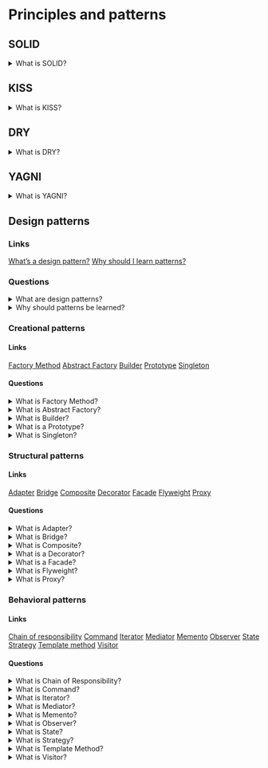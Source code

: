 # Principles and patterns

## SOLID

<details>
  <summary>What is SOLID?</summary>

  The single responsibility principle - each class should have only one responsibility that encapsulates in this class.
  The open-closed principle - each entity should be open for expansion and be closed for modification.
  The Liskov substitution principle - any subclass should supplement the parent class but not change it.
  The interface segregation principle - a few separate interfaces are better than one combined interface.
  The dependency inversion principle - dependencies should be only on abstractions.

</details>

## KISS

<details>
  <summary>What is KISS?</summary>

  KISS or keep it simple stupid is one of the design principles. KISS says that the many systems will work better if they are simple. So, simplicity should be one of the main targets in the design sphere.

</details>

## DRY

<details>
  <summary>What is DRY?</summary>

  DRY or don’t repeat yourself is one of the design principles. DRY says that not need to repeat different information or functionality. Each part of knowledge should have only one view into system scope.

</details>

## YAGNI

<details>
  <summary>What is YAGNI?</summary>

  YAGNI or you aren’t gonna need it is one of the design principles. YAGNI says that the programmer should not implement functionality if it is not necessary. There are a few reasons. Firstly, a customer does not have to pay for something that is not needed for him. Secondary, additional functionality could increase the development difficulty of other features.

</details>

## Design patterns

### Links
[What’s a design pattern?](https://refactoring.guru/design-patterns/what-is-pattern)
[Why should I learn patterns?](https://refactoring.guru/design-patterns/why-learn-patterns)


### Questions

<details>
  <summary>What are design patterns?</summary>

  Design patterns are standard solutions to common problems in a software design. Each design pattern provides a customized blueprint for exacting problems. As a result, you cannot copy a pattern in your program, but you can use it as a design solution to your problem. The design patterns could be confused with algorithms because both concepts describe standard solutions to some known targets. But while an algorithm has always defined a clear set of actions, a pattern is a more high-level description of a solution.

</details>

<details>
  <summary>Why should patterns be learned?</summary>
  
  The truth is that a programmer can work without knowledge about patterns. Moreover, in this case, he can implement a pattern solution without knowing about it. So, why is it needed to learn them?
  There are a few reasons:
	  1. Firstly, design patterns are a toolkit of solutions to common problems in software design. So, the programmer could solve problems using them.
	  2. Secondly, design patterns are a common language that allows having more effective communication.

</details>

### Creational patterns

#### Links
[Factory Method](https://refactoring.guru/design-patterns/factory-method)
[Abstract Factory](https://refactoring.guru/design-patterns/abstract-factory)
[Builder](https://refactoring.guru/design-patterns/builder)
[Prototype](https://refactoring.guru/design-patterns/prototype)
[Singleton](https://refactoring.guru/design-patterns/singleton)

#### Questions

<details>
  <summary>What is Factory Method?</summary>

  Factory Method is a creational design pattern that provides an interface for creating objects in a superclass but allows subclasses to alter the type of created objects.
  Applicability:
  * Use the factory Method when beforehand unknown types and dependencies of the objects should work.
  * Use the Factory Method for providing users of your library or framework with a way to extend its internal components.
  * Use the Factory Method for saving system resources by reusing the existing exemplars instead of rebuilding them each time.
  Pros:
  * Avoid tight coupling between the creator and the concrete products.
  * Single Responsibility Principle. You can move the product creation code into one place in the program, making the code easier to support.
  * Open/Closed Principle. You can introduce new types of products into the program without breaking existing client code.
  Cons:
  * Each new subclass increases the code complexity. The best-case scenario is when introducing the pattern into an existing hierarchy of creator classes.

</details>

<details>
  <summary>What is Abstract Factory?</summary>

  Abstract Factory is a creational design pattern that lets you produce families of the related objects without specifying their concrete classes.
  Applicability:
  * Use the Abstract Factory when code needs to work with various families of related products but not to depend on the concrete classes of those products - they might be unknown beforehand or be simplified to allow for future extensibility.
  Pros:
  * Be sure that the products from a factory are compatible with each other.
  * Avoid tight coupling between concrete products and client code.
  * Single Responsibility Principle. Extract the product creation code into one place, making the code easier to support.
  * Open/Closed Principle. Introduce new variants of products without breaking existing client code.
  Cons:
  * Each new interface or class increases the complexity of the code.

</details>

<details>
  <summary>What is Builder?</summary>

  Builder is a creational design pattern that lets you construct complex objects step by step. The builder pattern allows producing different types and representations of an object using the same construction code.
  Applicability:
  * Use the Builder pattern to get rid of a 'telescopic constructor'.
  * Use the Builder pattern when an application needs to create different representations of some product, for example, stone and wooden houses.
  * Use the Builder to construct Composite trees or other complex objects.
  Pros:
  * Construct objects step-by-step, defer construction steps or run steps recursively.
  * Reuse the same construction code when building various representations of products.
  * Single Responsibility Principle. Isolate complex construction code from the business logic of the product.
  Cons:
  * The overall complexity of the code increases since the pattern requires creating multiple new classes.

</details>

<details>
  <summary>What is a Prototype?</summary>

  A Prototype is a creational design pattern that lets you copy existing objects without making your code dependent on their classes.
  Applicability:
  * Use the Prototype pattern when there isn't dependency from the concrete classes of copied objects in a code.
  * Use the pattern when you want to reduce the number of subclasses that only differ from the initialization of their respective objects. Somebody could have created these subclasses to be able to create a new one with a specific configuration.
  Pros:
  * Clone objects without coupling to their concrete classes.
  * Get rid of repeated initialization code in favour of cloning pre-built prototypes.
  * Produce complex exemplars more conveniently.
  * Get an alternative to inheritance when dealing with configuration presets.
  Cons:
  * Cloning complex objects that have circular references might be very tricky.

</details>

<details>
  <summary>What is Singleton?</summary>

  Singleton is a creational design pattern that lets you ensure that a class has only one instance while providing a global access point to this instance.
  Applicability:
  * Use the Singleton pattern when a class in your program should have just a single instance available to all clients; for example, a single database object shared by different parts of the program.
  * Use the Singleton pattern when you need stricter control over global variables.
  Pros:
  * You can be sure that a class has only a single instance.
  * You gain a global access point to that instance.
  * The initialization of the singleton object happens during the first call.
  Cons:
  * Single Responsibility Principle. The pattern solves two problems at the time.
  * The Singleton pattern can mask unluck design, for instance, when the program components know too much about each other.
  * The pattern requires special treatment in a multithreaded environment so that multiple threads cannot create a singleton object several times.
  * It may be difficult to unit test the client code because many test frameworks rely on inheritance when producing mock objects. Since the constructor of the singleton class is private and overriding static methods is impossible in most languages, you will need to think of a creative way to mock the singleton.

</details>

### Structural patterns

#### Links
[Adapter](https://refactoring.guru/design-patterns/adapter)
[Bridge](https://refactoring.guru/design-patterns/bridge)
[Composite](https://refactoring.guru/design-patterns/composite)
[Decorator](https://refactoring.guru/design-patterns/decorator)
[Facade](https://refactoring.guru/design-patterns/facade)
[Flyweight](https://refactoring.guru/design-patterns/flyweight)
[Proxy](https://refactoring.guru/design-patterns/proxy)

#### Questions

<details>
  <summary>What is Adapter?</summary>

  The adapter is a structural design pattern that allows objects with incompatible interfaces to collaborate.
  Applicability:
  * Use the adapter when you want to use some existing class, but its interface is not compatible with the rest of your code.
  * Use the pattern for reusing several existing subclasses that lack some functionality, and there is not possible to add it in the superclass.
  Prons:
  * Single Responsibility Principle. You can separate the interface or data conversion code from the primary business logic of the program.
  * Open/Closed Principle. You can introduce new types of adapters into the program without breaking the existing client code, as long as they work with the adapters through the client interface.
  Cons:
  * The overall complexity of the code increases because it requires introducing a set of new interfaces and classes. From time to time, changing into service is an easier way.

</details>

<details>
  <summary>What is Bridge?</summary>

  The Bridge is a structural design pattern that lets you split a large class or a set of closely related classes into two separate hierarchies - abstraction and implementation - their implementation independent of each other.
  Applicability:
  * Use the Bridge pattern when you want to divide and organize a class with several functional variants (for example, if the implemented class can work with various database servers).
  * Use the pattern when you need to extend a class in several orthogonal (independent) dimensions.
  * Use the Bridge if you need to be able to switch implementations at runtime.
  Prons:
  * You can create platform-independent classes and apps.
  * The client code works with high-level abstractions.
  * Open/Closed Principle. You can introduce new abstractions and implementations independently from each other.
  * Single Responsibility Principle. You can focus on high-level logic in the abstraction and on platform details in the implementation.
  Cons:
  * You might make the code more complicated by applying the pattern to a highly cohesive class.

</details>

<details>
  <summary>What is Composite?</summary>

  Composite is a structural design pattern that lets you compose objects into tree structures and then work with these structures as if they were individual objects.
  Applicability:
  * Use the Composite pattern when you have to implement a tree-like object structure.
  * Use it when you want the client code to treat both simple and complex elements uniformly.
  Prons:
  * It is possible to work with complex tree structures more conveniently: use polymorphism and recursion to your advantage.
  * Open/Closed Principle. You can introduce new element types into the app without breaking the existing code, which now works with the object tree.
  Cons:
  * It is difficult to provide a shared interface for classes whose functionality differs too much. In base scenarios, there is possible to overgeneralize the component interface, making it harder to comprehend.

</details>

<details>
  <summary>What is a Decorator?</summary>

  The decorator is a structural design pattern that lets you attach new behaviours to objects by placing these objects inside specialized wrapper objects that contain the behaviours.
  Applicability:
  * Use the Decorator pattern when it is possible to increase behaviours at runtime without breaking the code that uses these objects.
  * Use it when it is impossible to extend behaviour using inheritance.
  Prons:
  * It is possible to extend a behaviour without making a new subclass.
  * It is possible to add or remove responsibilities from an object at runtime.
  * It is possible to combine several behaviours by wrapping an object into multiple decorators.
  * Single Responsibility Principle. You can divide a monolithic class that implements many possible variants of behaviour into several smaller ones.
  Cons:
  * It is hard to remove a specific wrapper from the wrappers stack.
  * It is hard to implement a decorator with independent behaviour from the stack.
  * The initial configuration code of layers might look pretty ugly.

</details>

<details>
  <summary>What is a Facade?</summary>

  It is a structural design pattern that provides a simplified interface to a library, a framework, or any other complex set of classes.
  Applicability:
  * Use the Facade pattern when you need to have a limited but straightforward interface to a complex subsystem.
  * Use the Facade when you want to structure a subsystem into layers.
  Prons:
  * It is possible to isolate your code from the complexity of a subsystem.
  Cons:
  * A facade can become a god object coupled to all classes of an app.

</details>

<details>
  <summary>What is Flyweight?</summary>

  What is Flyweight?
  Flyweight is a structural design pattern that lets you fit more objects into the available amount of RAM by sharing common parts of the state between multiple exemplars instead of keeping all of the data in each object.
  Applicability:
  * Use the Flyweight pattern only when it is needed to optimize used RAM.
  Prons:
  * It is possible to save lots of RAM, assuming your program has tons of similar objects.
  Cons:
  * It is possible to trade RAM over CPU cycles when some context data needs recalculation each time somebody calls a flyweight method.
  * The code becomes much more complicated. New team members will always be wondering about the state.

</details>

<details>
  <summary>What is Proxy?</summary>

  What is a Proxy?
  Proxy is a structural design pattern that provides a substitute or placeholder for another object. A proxy controls access to the original one, allowing it to perform something either before or after the request gets through to the original one.
  Applicability:
  * Lazy initialization.
  * Access control (protection proxy).
  * Logging requests (logging proxy).
  * Caching request results (caching proxy).
  * Smart reference.
  Prons:
  * It is possible to control the service object without clients knowing about it.
  * It is possible to manage the lifecycle of the service object when clients do not care about it.
  * The proxy works even if the service object is not ready or is not available.
  * Open/Closed Principle. You can introduce new proxies without changing the service or clients.
  Cons:
  * The code may become more complicated since you need to introduce a lot of new classes.

</details>

### Behavioral patterns

#### Links
[Chain of responsibility](https://refactoring.guru/design-patterns/chain-of-responsibility)
[Command](https://refactoring.guru/design-patterns/command)
[Iterator](https://refactoring.guru/design-patterns/iterator)
[Mediator](https://refactoring.guru/design-patterns/mediator)
[Memento](https://refactoring.guru/design-patterns/memento)
[Observer](https://refactoring.guru/design-patterns/observer)
[State](https://refactoring.guru/design-patterns/state)
[Strategy](https://refactoring.guru/design-patterns/strategy)
[Template method](https://refactoring.guru/design-patterns/template-method)
[Visitor](https://refactoring.guru/design-patterns/visitor)

#### Questions

<details>
  <summary>What is Chain of Responsibility?</summary>

  In progress ...

</details>

<details>
  <summary>What is Command?</summary>

  In progress ...

</details>

<details>
  <summary>What is Iterator?</summary>

  In progress ...

</details>

<details>
  <summary>What is Mediator?</summary>

  In progress ...

</details>

<details>
  <summary>What is Memento?</summary>

  In progress ...

</details>

<details>
  <summary>What is Observer?</summary>

  In progress ...

</details>

<details>
  <summary>What is State?</summary>

  In progress ...

</details>

<details>
  <summary>What is Strategy?</summary>

  In progress ...

</details>

<details>
  <summary>What is Template Method?</summary>

  In progress ...

</details>

<details>
  <summary>What is Visitor?</summary>

  In progress ...

</details>

